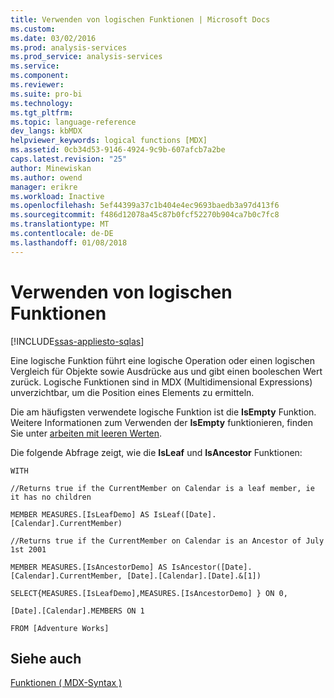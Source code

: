 ```yaml
---
title: Verwenden von logischen Funktionen | Microsoft Docs
ms.custom: 
ms.date: 03/02/2016
ms.prod: analysis-services
ms.prod_service: analysis-services
ms.service: 
ms.component: 
ms.reviewer: 
ms.suite: pro-bi
ms.technology: 
ms.tgt_pltfrm: 
ms.topic: language-reference
dev_langs: kbMDX
helpviewer_keywords: logical functions [MDX]
ms.assetid: 0cb34d53-9146-4924-9c9b-607afcb7a2be
caps.latest.revision: "25"
author: Minewiskan
ms.author: owend
manager: erikre
ms.workload: Inactive
ms.openlocfilehash: 5ef44399a37c1b404e4ec9693baedb3a97d413f6
ms.sourcegitcommit: f486d12078a45c87b0fcf52270b904ca7b0c7fc8
ms.translationtype: MT
ms.contentlocale: de-DE
ms.lasthandoff: 01/08/2018
---
```

# <a name="using-logical-functions"></a>Verwenden von logischen Funktionen
[!INCLUDE[ssas-appliesto-sqlas](../includes/ssas-appliesto-sqlas.md)]

  Eine logische Funktion führt eine logische Operation oder einen logischen Vergleich für Objekte sowie Ausdrücke aus und gibt einen booleschen Wert zurück. Logische Funktionen sind in MDX (Multidimensional Expressions) unverzichtbar, um die Position eines Elements zu ermitteln.  
  
 Die am häufigsten verwendete logische Funktion ist die **IsEmpty** Funktion. Weitere Informationen zum Verwenden der **IsEmpty** funktionieren, finden Sie unter [arbeiten mit leeren Werten](../mdx/working-with-empty-values.md).  
  
 Die folgende Abfrage zeigt, wie die **IsLeaf** und **IsAncestor** Funktionen:  
  
 `WITH`  
  
 `//Returns true if the CurrentMember on Calendar is a leaf member, ie it has no children`  
  
 `MEMBER MEASURES.[IsLeafDemo] AS IsLeaf([Date].[Calendar].CurrentMember)`  
  
 `//Returns true if the CurrentMember on Calendar is an Ancestor of July 1st 2001`  
  
 `MEMBER MEASURES.[IsAncestorDemo] AS IsAncestor([Date].[Calendar].CurrentMember, [Date].[Calendar].[Date].&[1])`  
  
 `SELECT{MEASURES.[IsLeafDemo],MEASURES.[IsAncestorDemo] } ON 0,`  
  
 `[Date].[Calendar].MEMBERS ON 1`  
  
 `FROM [Adventure Works]`  
  
## <a name="see-also"></a>Siehe auch  
 [Funktionen &#40; MDX-Syntax &#41;](../mdx/functions-mdx-syntax.md)  
  
  

